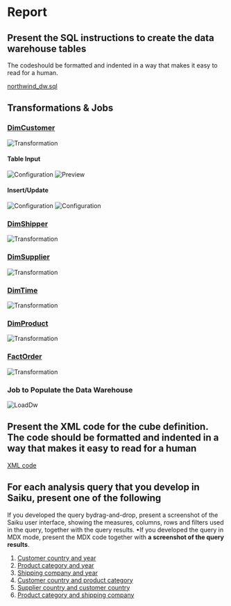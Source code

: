 # Report

## Present the SQL instructions to create the data warehouse tables

The codeshould be formatted and indented in a way that makes it easy to read for a human.

[northwind_dw.sql](../sql/northwind_dw.sql)

## Transformations & Jobs

### [DimCustomer](../etl/DimCustomer.ktr)

![Transformation](screenshots/DimCustomer/DimCustomer.png)

#### Table Input

![Configuration](screenshots/DimCustomer/TableInput.configuration.png)
![Preview](screenshots/DimCustomer/TableInput.preview.png)

#### Insert/Update

![Configuration](screenshots/DimCustomer/InsertUpdate.configuration.png)
![Configuration](screenshots/DimCustomer/InsertUpdate.preview.png)

### [DimShipper](../etl/DimShipper.ktr)

![Transformation](screenshots/DimShipper/DimShipper.png)

### [DimSupplier](../etl/DimSupplier.ktr)

![Transformation](screenshots/DimSupplier/DimSupplier.png)

### [DimTime](../etl/DimTime.ktr)

![Transformation](screenshots/DimTime/DimTime.png)

### [DimProduct](../etl/DimProduct.ktr)

![Transformation](screenshots/DimProduct/DimProduct.png)

### [FactOrder](../etl/FactOrder.ktr)

![Transformation](screenshots/FactOrder/FactOrder.png)

### Job to Populate the Data Warehouse

![LoadDw](screenshots/LoadDw.png)

## Present the XML code for the cube definition. The code should be formatted and indented in a way that makes it easy to read for a human

[XML code](../olap/northwind_dw.xml)

## For each analysis query that you develop in Saiku, present one of the following

If you developed the query bydrag-and-drop, present a screenshot of the Saiku user interface, showing the measures, columns, rows and filters used in the query, together with the query results.
•If you developed the query in MDX mode, present the MDX code together with **a screenshot of the query results**.

1. [Customer country and year](../analysis/customer-country-year.md)
2. [Product category and year](../analysis/product-category-year.md)
3. [Shipping company and year](../analysis/shipping-company-year.md)
4. [Customer country and product category](../analysis/customer-country-product-category.md)
5. [Supplier country and customer country](../analysis/supplier-country-customer-country.md)
6. [Product category and shipping company](../analysis/product-category-shipping-company.md)

